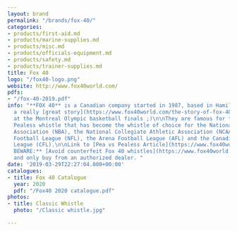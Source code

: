 ```yaml
---
layout: brand
permalink: "/brands/fox-40/"
categories:
- products/first-aid.md
- products/marine-supplies.md
- products/misc.md
- products/officials-equipment.md
- products/safety.md
- products/trainer-supplies.md
title: Fox 40
logo: "/fox40-logo.png"
website: http://www.fox40world.com/
pdfs:
- "/fox-40-2019.pdf"
info: "**FOX 40** is a Canadian company started in 1987, based in Hamilton. They have
  a really [great story](https://www.fox40world.com/the-story-of-fox-40) starting
  at the Montreal Olympic basketball finals ;)\n\nThey are famous for their FOX 40
  Pealess whistle that has become the whistle of choice for the National Basketball
  Association (NBA), the National Collegiate Athletic Association (NCAA), the National
  Football League (NFL), the Arena Football League (AFL) and the Canadian Football
  League (CFL).\n\nLink to [Pea vs Pealess Article](https://www.fox40world.com/pea-vs-pealess)\n\n***\n\n**BUYER
  BEWARE:** [Avoid counterfeit Fox 40 whistles](https://www.fox40world.com/counterfeits)
  and only buy from an authorized dealer. "
date: '2019-03-29T22:27:04.000+00:00'
catalogues:
- title: Fox 40 Catalogue
  year: 2020
  pdf: "/Fox40 2020 catalogue.pdf"
photos:
- title: Classic Whistle
  photo: "/Classic whistle.jpg"

---
```

